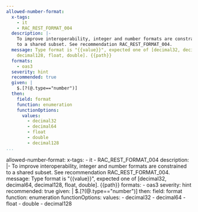 ```yaml
---
allowed-number-format:
  x-tags:
    - it
    - RAC_REST_FORMAT_004
  description: |-
    To improve interoperability, integer and number formats are constrained
    to a shared subset. See recommendation RAC_REST_FORMAT_004.
  message: Type format is "{{value}}", expected one of [decimal32, decimal64,
    decimal128, float, double]. {{path}}
  formats:
    - oas3
  severity: hint
  recommended: true
  given: |
    $.[?(@.type=="number")]
  then:
    field: format
    function: enumeration
    functionOptions:
      values:
        - decimal32
        - decimal64
        - float
        - double
        - decimal128   
...
```

allowed-number-format:
  x-tags:
    - it
    - RAC_REST_FORMAT_004
  description: |-
    To improve interoperability, integer and number formats are constrained
    to a shared subset. See recommendation RAC_REST_FORMAT_004.
  message: Type format is "{{value}}", expected one of [decimal32, decimal64,
    decimal128, float, double]. {{path}}
  formats:
    - oas3
  severity: hint
  recommended: true
  given: |
    $.[?(@.type=="number")]
  then:
    field: format
    function: enumeration
    functionOptions:
      values:
        - decimal32
        - decimal64
        - float
        - double
        - decimal128    

